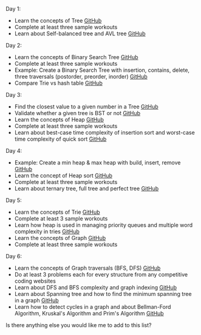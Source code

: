 Day 1:
- Learn the concepts of Tree [GitHub](https://github.com/topics/binary-search-tree?l=javascript)
- Complete at least three sample workouts
- Learn about Self-balanced tree and AVL tree [GitHub](https://github.com/topics/avl-tree?l=javascript)

Day 2:
- Learn the concepts of Binary Search Tree [GitHub](https://github.com/topics/binary-search-tree?l=javascript)
- Complete at least three sample workouts
- Example: Create a Binary Search Tree with insertion, contains, delete, three traversals (postorder, preorder, inorder) [GitHub](https://github.com/topics/binary-search-tree?l=javascript)
- Compare Trie vs hash table [GitHub](https://github.com/topics/trie?l=javascript)

Day 3:
- Find the closest value to a given number in a Tree [GitHub](https://github.com/topics/binary-search-tree?l=javascript)
- Validate whether a given tree is BST or not [GitHub](https://github.com/topics/binary-search-tree?l=javascript)
- Learn the concepts of Heap [GitHub](https://github.com/topics/heap?l=javascript)
- Complete at least three sample workouts
- Learn about best-case time complexity of insertion sort and worst-case time complexity of quick sort [GitHub](https://github.com/topics/sorting-algorithms?l=javascript)

Day 4:
- Example: Create a min heap & max heap with build, insert, remove [GitHub](https://github.com/topics/heap-sort)
- Learn the concept of Heap sort [GitHub](https://github.com/topics/heap-sort)
- Complete at least three sample workouts
- Learn about ternary tree, full tree and perfect tree [GitHub](https://github.com/topics/tree?l=javascript)

Day 5:
- Learn the concepts of Trie [GitHub](https://github.com/topics/trie?l=javascript)
- Complete at least 3 sample workouts
- Learn how heap is used in managing priority queues and multiple word complexity in tries [GitHub](https://github.com/topics/priority-queue?l=javascript)
- Learn the concepts of Graph [GitHub](https://github.com/topics/graph?l=javascript)
- Complete at least three sample workouts

Day 6:
- Learn the concepts of Graph traversals (BFS, DFS) [GitHub](https://github.com/topics/graph-traversal?l=javascript)
- Do at least 3 problems each for every structure from any competitive coding websites
- Learn about DFS and BFS complexity and graph indexing [GitHub](https://github.com/topics/graph-traversal?l=javascript)
- Learn about Spanning tree and how to find the minimum spanning tree in a graph [GitHub](https://github.com/topics/spanning-tree?l=javascript)
- Learn how to detect cycles in a graph and about Bellman-Ford Algorithm, Kruskal's Algorithm and Prim's Algorithm [GitHub](https://github.com/topics/graph-algorithms?l=javascript)

Is there anything else you would like me to add to this list?